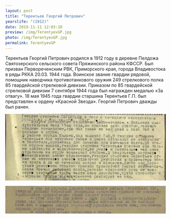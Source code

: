 ```yaml
---
layout: post
title: "Терентьев Георгий Петрович"
yearslife: "(1912)"
date: 2019-11-11 12:03:10
preview: /img/TerentyevGP.jpg
photo: /img/TerentyevGP.jpg
permalink: TerentyevGP
---
```


Терентьев Георгий Петрович родился в 1912 году в деревне Пелдожа Святозерского сельского совета Пряжинского района КФССР. Был призван Первореченским РВК, Приморского края, города Владивостока в ряды РККА 20.03. 1944 года. Воинское звание гвардии рядовой, помощник наводчика противотанкового оружия 249 стрелкового полка 85 гвардейской стрелковой дивизии. Приказом по 85 гвардейской стрелковой дивизии 7 сентября 1944 года был награжден медалью «За отвагу». 18 мая 1945 года гвардии старшина Терентьев Г.П. был представлен к ордену «Красной Звезда». Георгий Петрович дважды был ранен.

[<img src="/img/TerentyevGP2.jpg#thumbnail" alt="" title="">](/img/TerentyevGP2.jpg)

[<img src="/img/TerentyevGP3.jpg#thumbnail" alt="" title="">](/img/TerentyevGP3.jpg)